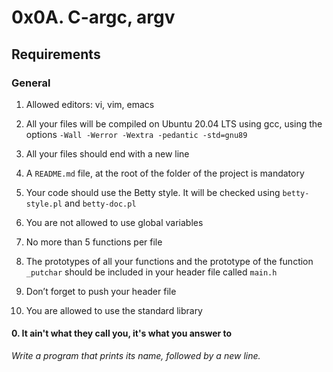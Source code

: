 # 0x0A. C-argc, argv

## Requirements

### General

1. Allowed editors: vi, vim, emacs

2. All your files will be compiled on Ubuntu 20.04 LTS using gcc, using the options ```-Wall -Werror -Wextra -pedantic -std=gnu89```

3. All your files should end with a new line

4. A ```README.md``` file, at the root of the folder of the project is mandatory

5. Your code should use the Betty style. It will be checked using ```betty-style.pl``` and ```betty-doc.pl```

6. You are not allowed to use global variables

7. No more than 5 functions per file

8. The prototypes of all your functions and the prototype of the function ```_putchar``` should be included in your header file called ```main.h```

9. Don’t forget to push your header file

10. You are allowed to use the standard library

#### 0. It ain't what they call you, it's what you answer to

*Write a program that prints its name, followed by a new line.*
